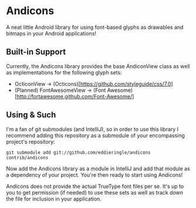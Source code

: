 Andicons
========

A neat little Android library for using font-based glyphs as drawables and bitmaps
in your Android applications!  

Built-in Support
----------------

Currently, the Andicons library provides the base AndiconView class as well as
implementations for the following glyph sets:

* OcticonView -> (Octicons)[https://github.com/styleguide/css/7.0]
* (Planned) FontAwesomeView -> (Font Awesome)[http://fortawesome.github.com/Font-Awesome/]

Using & Such
------------

I'm a fan of git submodules (and IntelliJ), so in order to use this library I recommend adding
this repository as a submodule of your encompassing project's repository:  

    git submodule add git://github.com/eddieringle/andicons contrib/andicons

Now add the Andicons library as a module in IntelliJ and add that module as a dependency of
your project. You're then ready to start using Andicons!

Andicons does not provide the actual TrueType font files per se. It's up to you to get
permission (if needed) to use these sets as well as track down the file for inclusion
in your application.

<More documentation to follow...>